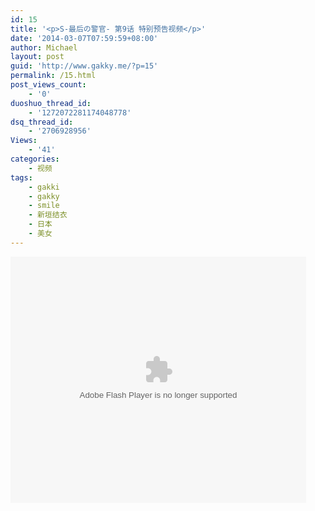 ```yaml
---
id: 15
title: '<p>S-最后の警官- 第9话 特别预告视频</p>'
date: '2014-03-07T07:59:59+08:00'
author: Michael
layout: post
guid: 'http://www.gakky.me/?p=15'
permalink: /15.html
post_views_count:
    - '0'
duoshuo_thread_id:
    - '1272072281174048778'
dsq_thread_id:
    - '2706928956'
Views:
    - '41'
categories:
    - 视频
tags:
    - gakki
    - gakky
    - smile
    - 新垣结衣
    - 日本
    - 美女
---
```


<object height="394" width="473"><param name="allowscriptaccess" value="sameDomain"></param><param name="wmode" value="transparent"></param><param name="movie" value="http://www.tudou.com/v/188472558/v.swf"></param><param name="allowfullscreen" value="true"></param><embed allowfullscreen="true" allowscriptaccess="sameDomain" height="394" src="http://www.tudou.com/v/188472558/v.swf" type="application/x-shockwave-flash" width="473" wmode="transparent"></embed></object>